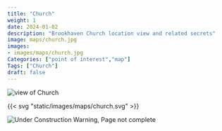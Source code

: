 ```yaml
---
title: "Church"
weight: 1
date: 2024-01-02
description: "Brookhaven Church location view and related secrets"
image: maps/church.jpg
images:
- images/maps/church.jpg
Categories: ["point of interest","map"]
Tags: ["Church"]
draft: false
--- 
```



<!-- ![LOC PIC]() -->

![view of Church](/images/maps/church.jpg)

{{< svg "static/images/maps/church.svg" >}}

![Under Construction Warning, Page not complete](/images/under_construction.png)

<!-- <hr style="background-color: #28b44c" size=8>

### CaseBook Items

- [URL](/)

<hr style="background-color: #28b44c" size=8>

### Quests

- [URL](/) -->